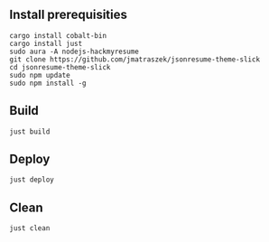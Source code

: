 ## Install prerequisities

```
cargo install cobalt-bin
cargo install just
sudo aura -A nodejs-hackmyresume
git clone https://github.com/jmatraszek/jsonresume-theme-slick
cd jsonresume-theme-slick
sudo npm update
sudo npm install -g
```

## Build

```
just build
```

## Deploy

```
just deploy
```

## Clean

```
just clean
```
